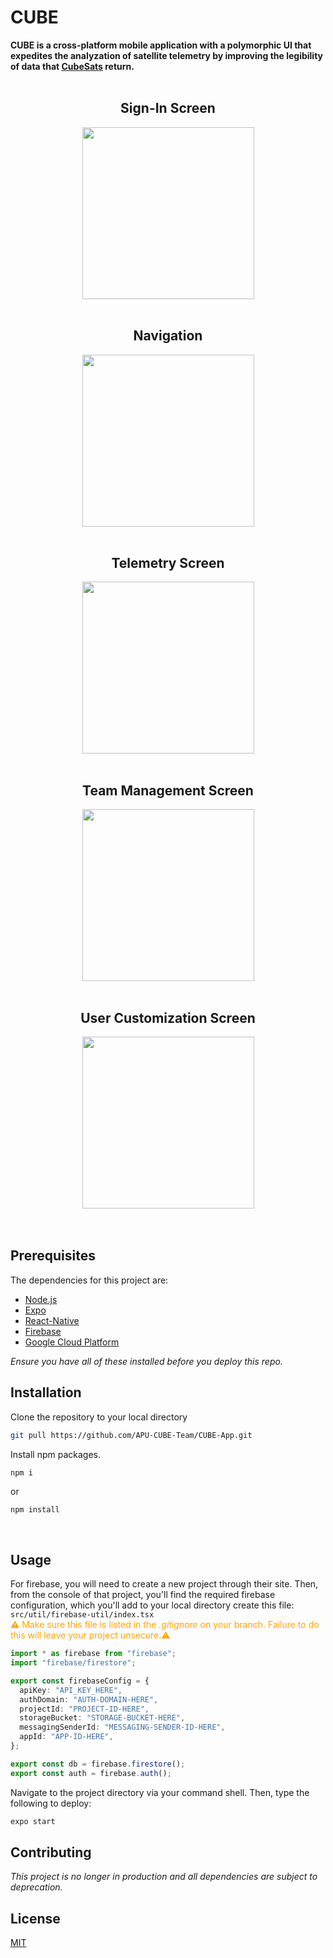 # CUBE

<b>CUBE is a cross-platform mobile application with a polymorphic UI that expedites the analyzation of satellite telemetry by improving the legibility of data that [CubeSats](https://www.cubesat.org/) return.</b>
<br />
<br />

<div align="center">

<!-- Sign-In Screen -->
<h2>Sign-In Screen</h2>
<img src="https://imgur.com/bkKSNxy.jpg" width="275" hspace="5"/>

</br>
</br>

<!-- Navigation -->
<h2>Navigation</h2>
<img src=https://imgur.com/qeo66n0.jpg width="275" hspace="5" float="center"/>

</br>
</br>

<!-- Telemetry -->
<h2>Telemetry Screen</h2>
<img src=https://i.imgur.com/ATSBzV4.jpg width="275" hspace="5"/>

</br>
</br>

<!-- User-Oriented Team Management   -->
<h2>Team Management Screen</h2>
<img src=https://imgur.com/X9qwb0s.jpg width="275" hspace="5"/>

</br>
</br>

<!-- Adjustable User Attributes   -->
<h2>User Customization Screen</h2>
<img src=https://imgur.com/WQUo3IV.jpg width="275" hspace="5"/>
</div>

</br>
</br>

## Prerequisites

The dependencies for this project are:

- [Node.js](https://nodejs.org/en/)
- [Expo](https://expo.io/)
- [React-Native](https://reactnative.dev/)
- [Firebase](https://firebase.google.com/)
- [Google Cloud Platform](https://cloud.google.com/)

<i>Ensure you have all of these installed before you deploy this repo.</i>
<br />

## Installation

Clone the repository to your local directory

```bash
git pull https://github.com/APU-CUBE-Team/CUBE-App.git
```

Install npm packages.

```bash
npm i
```

or

```
npm install
```

<br />

## Usage

For firebase, you will need to create a new project through their site. Then, from the console of that project, you'll find the required firebase configuration, which you'll add to your local directory create this file:
`src/util/firebase-util/index.tsx`  
<span style="color: orange;"> ⚠️ Make sure this file is listed in the _.gitignore_ on your branch. Failure to do this will leave your project unsecure.⚠</span>

```typescript
import * as firebase from "firebase";
import "firebase/firestore";

export const firebaseConfig = {
  apiKey: "API_KEY_HERE",
  authDomain: "AUTH-DOMAIN-HERE",
  projectId: "PROJECT-ID-HERE",
  storageBucket: "STORAGE-BUCKET-HERE",
  messagingSenderId: "MESSAGING-SENDER-ID-HERE",
  appId: "APP-ID-HERE",
};

export const db = firebase.firestore();
export const auth = firebase.auth();
```

Navigate to the project directory via your command shell. Then, type the following to deploy:

```bash
expo start
```

## Contributing

<i>This project is no longer in production and all dependencies are subject to deprecation.</i>

## License

[MIT](LICENSE.txt)
